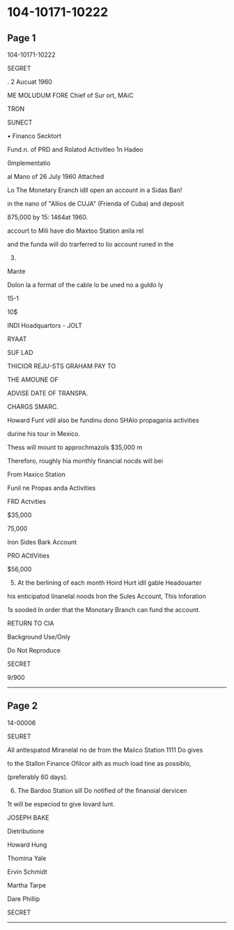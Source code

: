 # 104-10171-10222

## Page 1

104-10171-10222

SEGRET

. 2 Aucuat 1960

ME MOLUDUM FORE Chief of Sur ort, MAiC

TRON

SUNECT

• Financo Secktort

Fund.n. of PRD and Rolatod Activitleo 1n Hadeo

(Implementatio

al Mano of 26 July 1960 Attached

Lo The Monetary Eranch idll open an account in a Sidas Ban!

in the nano of "Allios de CUJA" (Frienda of Cuba) and deposit

875,000 by 15: 1464at 1960.

accourt to Mili have dio Maxtoo Station anila rel

and the funda will do trarferred to lio account runed in the

3.

Mante

Dolon la a format of the cable lo be uned no a guldo ly

15-1

10$

INDI Hoadquartors - JOLT

RYAAT

SUF LAD

THICIOR REJU-STS GRAHAM PAY TO

THE AMOUNE OF

ADVISE DATE OF TRANSPA.

CHARGS SMARC.

Howard Funt vdil also be fundinu dono SHAlo propagania activities

durine his tour in Mexico.

Thess will mount to approchmazols $35,000 m

Thereforo, roughly hia monthly financial nocds will bei

From Haxico Station

Funil ne Propas anda Activities

FRD Actvities

$35,000

75,000

Iron Sides Bark Account

PRO ACtIVities

$56,000

5. At the berlining of each month Hoird Hurt idll gable Headouarter

his enticipatod linanelal noods Iron the Sules Account, This Inforation

1s sooded In order that the Monotary Branch can fund the account.

RETURN TO CIA

Background Use/Only

Do Not Reproduce

SECRET

9/900

---

## Page 2

14-00006

SEURET

All antlespatod Miranelal no de from the Maiico Station 1111 Do gives

to the Stallon Finance Ofilcor aith as much load tine as possiblo,

(preferably 60 days).

6. The Bardoo Station sill Do notified of the finanoial dervicen

1t will be especiod to give lovard lunt.

JOSEPH BAKE

Dietributione

Howard Hung

Thomina Yale

Ervin Schmidt

Martha Tarpe

Dare Phillip

SECRET

---

